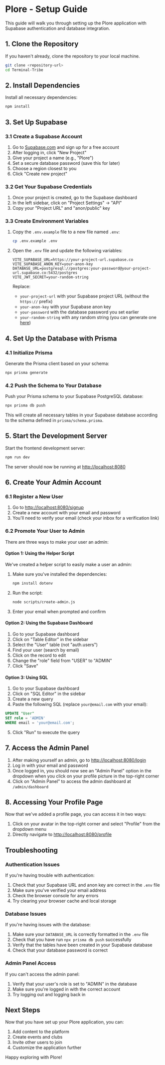 # Plore - Setup Guide

This guide will walk you through setting up the Plore application with Supabase authentication and database integration.

## 1. Clone the Repository

If you haven't already, clone the repository to your local machine.

```bash
git clone <repository-url>
cd Terminal-Tribe
```

## 2. Install Dependencies

Install all necessary dependencies:

```bash
npm install
```

## 3. Set Up Supabase

### 3.1 Create a Supabase Account

1. Go to [Supabase.com](https://supabase.com/) and sign up for a free account
2. After logging in, click "New Project"
3. Give your project a name (e.g., "Plore")
4. Set a secure database password (save this for later)
5. Choose a region closest to you
6. Click "Create new project"

### 3.2 Get Your Supabase Credentials

1. Once your project is created, go to the Supabase dashboard
2. In the left sidebar, click on "Project Settings" → "API"
3. Copy your "Project URL" and "anon/public" key

### 3.3 Create Environment Variables

1. Copy the `.env.example` file to a new file named `.env`:
   ```bash
   cp .env.example .env
   ```

2. Open the `.env` file and update the following variables:
   ```
   VITE_SUPABASE_URL=https://your-project-url.supabase.co
   VITE_SUPABASE_ANON_KEY=your-anon-key
   DATABASE_URL=postgresql://postgres:your-password@your-project-url.supabase.co:5432/postgres
   VITE_JWT_SECRET=your-random-string
   ```

   Replace:
   - `your-project-url` with your Supabase project URL (without the `https://` prefix)
   - `your-anon-key` with your Supabase anon key
   - `your-password` with the database password you set earlier
   - `your-random-string` with any random string (you can generate one [here](https://randomkeygen.com/))

## 4. Set Up the Database with Prisma

### 4.1 Initialize Prisma

Generate the Prisma client based on your schema:

```bash
npx prisma generate
```

### 4.2 Push the Schema to Your Database

Push your Prisma schema to your Supabase PostgreSQL database:

```bash
npx prisma db push
```

This will create all necessary tables in your Supabase database according to the schema defined in `prisma/schema.prisma`.

## 5. Start the Development Server

Start the frontend development server:

```bash
npm run dev
```

The server should now be running at [http://localhost:8080](http://localhost:8080)

## 6. Create Your Admin Account

### 6.1 Register a New User

1. Go to [http://localhost:8080/signup](http://localhost:8080/signup)
2. Create a new account with your email and password
3. You'll need to verify your email (check your inbox for a verification link)

### 6.2 Promote Your User to Admin

There are three ways to make your user an admin:

#### Option 1: Using the Helper Script

We've created a helper script to easily make a user an admin:

1. Make sure you've installed the dependencies:
   ```bash
   npm install dotenv
   ```

2. Run the script:
   ```bash
   node scripts/create-admin.js
   ```

3. Enter your email when prompted and confirm

#### Option 2: Using the Supabase Dashboard

1. Go to your Supabase dashboard
2. Click on "Table Editor" in the sidebar
3. Select the "User" table (not "auth.users")
4. Find your user (search by email)
5. Click on the record to edit
6. Change the "role" field from "USER" to "ADMIN"
7. Click "Save"

#### Option 3: Using SQL

1. Go to your Supabase dashboard
2. Click on "SQL Editor" in the sidebar
3. Create a new query
4. Paste the following SQL (replace `your@email.com` with your email):

```sql
UPDATE "User" 
SET role = 'ADMIN' 
WHERE email = 'your@email.com';
```

5. Click "Run" to execute the query

## 7. Access the Admin Panel

1. After making yourself an admin, go to [http://localhost:8080/login](http://localhost:8080/login)
2. Log in with your email and password
3. Once logged in, you should now see an "Admin Panel" option in the dropdown when you click on your profile picture in the top-right corner
4. Click on "Admin Panel" to access the admin dashboard at `/admin/dashboard`

## 8. Accessing Your Profile Page

Now that we've added a profile page, you can access it in two ways:

1. Click on your avatar in the top-right corner and select "Profile" from the dropdown menu
2. Directly navigate to [http://localhost:8080/profile](http://localhost:8080/profile)

## Troubleshooting

### Authentication Issues

If you're having trouble with authentication:

1. Check that your Supabase URL and anon key are correct in the `.env` file
2. Make sure you've verified your email address
3. Check the browser console for any errors
4. Try clearing your browser cache and local storage

### Database Issues

If you're having issues with the database:

1. Make sure your `DATABASE_URL` is correctly formatted in the `.env` file
2. Check that you have run `npx prisma db push` successfully
3. Verify that the tables have been created in your Supabase database
4. Check that your database password is correct

### Admin Panel Access

If you can't access the admin panel:

1. Verify that your user's role is set to "ADMIN" in the database
2. Make sure you're logged in with the correct account
3. Try logging out and logging back in

## Next Steps

Now that you have set up your Plore application, you can:

1. Add content to the platform
2. Create events and clubs
3. Invite other users to join
4. Customize the application further

Happy exploring with Plore! 